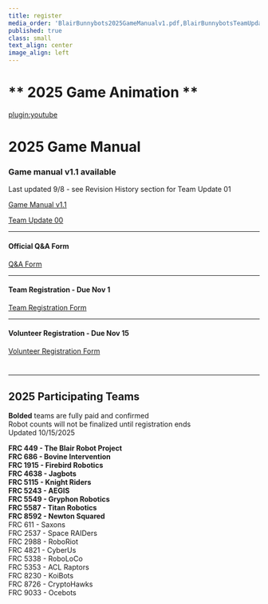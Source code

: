 ```yaml
---
title: register
media_order: 'BlairBunnybots2025GameManualv1.pdf,BlairBunnybotsTeamUpdate00.pdf'
published: true
class: small
text_align: center
image_align: left
---
```


# ** 2025 Game Animation **
[plugin:youtube](https://youtu.be/273OKTFke6c)
# **2025 Game Manual**
### Game manual v1.1 available
Last updated 9/8 - see Revision History section for Team Update 01

[Game Manual v1.1](https://drive.google.com/file/d/1u5bQ-05pgr6ziaXQEs8JUMoBTNO8s_fn/view?classes=nounderline,button,btn-block)

[Team Update 00](BlairBunnybotsTeamUpdate00.pdf?classes=nounderline,button,btn-block)

---
#### Official Q&A Form
[Q&A Form](https://forms.gle/4KaxYVdE7smJRrKPA?classes=nounderline,button,btn-block)

---
#### Team Registration - Due Nov 1
[Team Registration Form](https://forms.gle/dZRbyBvdmtS8w8ct7?classes=nounderline,button,btn-block)

---
#### Volunteer Registration - Due Nov 15
[Volunteer Registration Form](https://forms.gle/ggjPXdA8v4UwU4Ao6?classes=nounderline,button,btn-block)
# 
---
## **2025 Participating Teams**
**Bolded** teams are fully paid and confirmed <br>
Robot counts will not be finalized until registration ends <br>
Updated 10/15/2025 <br>

**FRC 449 - The Blair Robot Project** <br>
**FRC 686 - Bovine Intervention** <br>
**FRC 1915 - Firebird Robotics** <br>
**FRC 4638 - Jagbots** <br>
**FRC 5115 - Knight Riders** <br>
**FRC 5243 - AEGIS** <br>
**FRC 5549 - Gryphon Robotics** <br>
**FRC 5587 - Titan Robotics** <br>
**FRC 8592 - Newton Squared** <br>
FRC 611 - Saxons <br>
FRC 2537 - Space RAIDers <br>
FRC 2988 - RoboRiot <br>
FRC 4821 - CyberUs <br>
FRC 5338 - RoboLoCo <br>
FRC 5353 - ACL Raptors <br>
FRC 8230 - KoiBots <br>
FRC 8726 - CryptoHawks <br>
FRC 9033 - Ocebots